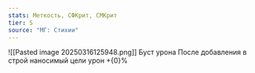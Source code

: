 ```yaml
---
stats: Меткость, СФКрит, СМКрит
tier: S
source: "МГ: Cтихии"
---
```

![[Pasted image 20250316125948.png]]
Буст урона
После добавления в строй наносимый цели урон +{0}%
